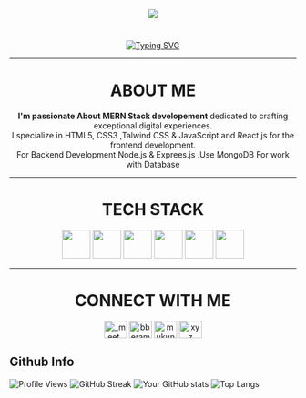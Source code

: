 <p align="center"> <img src="https://github.com/BERAMEET7/BERAMEET7/assets/130121303/a17fdcb7-526c-4448-8421-18dd3cff34ed" /> </p>
<h1 align="center"> 
</div>  
</h1>
<div align="center" height="fit-content">

  
[![Typing SVG](https://readme-typing-svg.herokuapp.com?color=%bfff&size=30&font=poppins+sans+serif&center=true&lines=👋+Hey!+I'm+MEET+BERA;I'm+a+Web+Developer+💻)](https://git.io/typing-svg)

</div>

---

<h1 align="center">ABOUT ME</h1>
<p align="center"><b>I'm passionate About MERN Stack developement</b> dedicated to crafting exceptional digital experiences. <br>
I specialize in HTML5, CSS3 ,Talwind CSS & JavaScript and React.js for the frontend development.<br>
For Backend Development Node.js & Exprees.js .Use MongoDB For work with Database</p>

---

<h1 align="center">TECH STACK</h1>
<div align="center">
  <img src="https://github.com/BERAMEET7/BERAMEET7/assets/130121303/aaf93e22-1dab-46dd-8433-b4d1f27cd60d" height="50px" width="50px">
  <img src="https://github.com/BERAMEET7/BERAMEET7/assets/130121303/079b2e35-6823-4ede-bce3-9da8534ba545" height="50px" width="50px">
  <img src="https://github.com/BERAMEET7/BERAMEET7/assets/130121303/9f5a17a0-6f0c-43d4-b229-2448b9b8a87a" height="50px" width="50px">
  <img src="https://github.com/BERAMEET7/BERAMEET7/assets/130121303/ba1d78e7-b3d6-4522-bc4b-b33bb9ea9efd" height="50px" width="50px">
  <img src="https://github.com/BERAMEET7/BERAMEET7/assets/130121303/3c016585-856d-4709-90d9-b7162b1e625f" height="50px" width="50px">
  <img src="https://github.com/BERAMEET7/BERAMEET7/assets/130121303/86bf6676-43a4-4551-af68-973154417be7" height="50px" width="50px">
</div>

---

<div align="center">
<h1 align="center"> CONNECT WITH ME </h1>
<p align="center">
<a href="https://www.instagram.com/_meet_bera_/" target="blank"><img align="center" src="https://raw.githubusercontent.com/rahuldkjain/github-profile-readme-generator/master/src/images/icons/Social/instagram.svg" alt="_meet_bera_" height="30" width="40" /></a>
<a href="mailto:berameet008@gmail.com" target="blank"><img align="center" src="https://raw.githubusercontent.com/rahuldkjain/github-profile-readme-generator/master/src/images/icons/Social/twitter.svg" alt="bberameet008@gmail.com" height="30" width="40" /></a>
<a href="https://www.linkedin.com/in/berameet/" target="blank"><img align="center" src="https://raw.githubusercontent.com/rahuldkjain/github-profile-readme-generator/master/src/images/icons/Social/linked-in-alt.svg" alt="mukundahire03" height="30" width="40" /></a>
<a href="https://leetcode.com/berameet7/" target="blank"><img align="center" src="https://raw.githubusercontent.com/rahuldkjain/github-profile-readme-generator/master/src/images/icons/Social/leet-code.svg" alt="xyz" height="30" width="40" /></a>

</p>
</div>


## Github Info

![Profile Views](https://komarev.com/ghpvc/?username=BERAMEET7)
![GitHub Streak](https://github-readme-streak-stats.herokuapp.com/?user=BERAMEET7&theme=radical)
![Your GitHub stats](https://github-readme-stats.vercel.app/api?username=BERAMEET7&count_private=true&show_icons=true&theme=radical)
![Top Langs](https://github-readme-stats.vercel.app/api/top-langs/?username=BERAMEET7&layout=compact&theme=radical)


